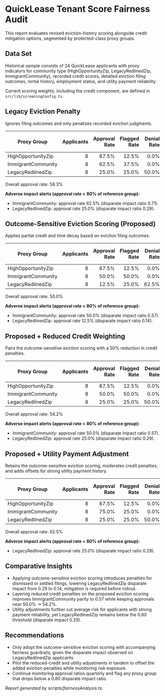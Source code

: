# QuickLease Tenant Score Fairness Audit

This report evaluates revised eviction-history scoring alongside credit mitigation options, segmented by protected-class proxy groups.

## Data Set

Historical sample consists of 24 QuickLease applicants with proxy indicators for community type (HighOpportunityZip, LegacyRedlinedZip, ImmigrantCommunity), recorded credit scores, detailed eviction filing outcomes, rental history, employment status, and utility payment reliability.

Current scoring weights, including the credit component, are defined in `src/lib/screeningConfig.ts`.

## Legacy Eviction Penalty

Ignores filing outcomes and only penalizes recorded eviction judgments.

| Proxy Group | Applicants | Approval Rate | Flagged Rate | Denial Rate | Avg Risk Score | Avg Credit Penalty | Disparate Impact |
| --- | ---: | ---: | ---: | ---: | ---: | ---: | ---: |
| HighOpportunityZip | 8 | 87.5% | 12.5% | 0.0% | 0.88 | 0.38 | 1.00 |
| ImmigrantCommunity | 8 | 62.5% | 37.5% | 0.0% | 3.38 | 1.88 | 0.71 |
| LegacyRedlinedZip | 8 | 25.0% | 25.0% | 50.0% | 7.13 | 1.75 | 0.29 |

Overall approval rate: 58.3%

**Adverse impact alerts (approval rate < 80% of reference group):**
- ImmigrantCommunity: approval rate 62.5% (disparate impact ratio 0.71).
- LegacyRedlinedZip: approval rate 25.0% (disparate impact ratio 0.29).

## Outcome-Sensitive Eviction Scoring (Proposed)

Applies partial credit and time decay based on eviction filing outcomes.

| Proxy Group | Applicants | Approval Rate | Flagged Rate | Denial Rate | Avg Risk Score | Avg Credit Penalty | Disparate Impact |
| --- | ---: | ---: | ---: | ---: | ---: | ---: | ---: |
| HighOpportunityZip | 8 | 87.5% | 12.5% | 0.0% | 1.04 | 0.38 | 1.00 |
| ImmigrantCommunity | 8 | 50.0% | 50.0% | 0.0% | 3.64 | 1.88 | 0.57 |
| LegacyRedlinedZip | 8 | 12.5% | 25.0% | 62.5% | 6.83 | 1.75 | 0.14 |

Overall approval rate: 50.0%

**Adverse impact alerts (approval rate < 80% of reference group):**
- ImmigrantCommunity: approval rate 50.0% (disparate impact ratio 0.57).
- LegacyRedlinedZip: approval rate 12.5% (disparate impact ratio 0.14).

## Proposed + Reduced Credit Weighting

Pairs the outcome-sensitive eviction scoring with a 50% reduction in credit penalties.

| Proxy Group | Applicants | Approval Rate | Flagged Rate | Denial Rate | Avg Risk Score | Avg Credit Penalty | Disparate Impact |
| --- | ---: | ---: | ---: | ---: | ---: | ---: | ---: |
| HighOpportunityZip | 8 | 87.5% | 12.5% | 0.0% | 0.85 | 0.19 | 1.00 |
| ImmigrantCommunity | 8 | 50.0% | 50.0% | 0.0% | 2.71 | 0.94 | 0.57 |
| LegacyRedlinedZip | 8 | 25.0% | 25.0% | 50.0% | 5.96 | 0.88 | 0.29 |

Overall approval rate: 54.2%

**Adverse impact alerts (approval rate < 80% of reference group):**
- ImmigrantCommunity: approval rate 50.0% (disparate impact ratio 0.57).
- LegacyRedlinedZip: approval rate 25.0% (disparate impact ratio 0.29).

## Proposed + Utility Payment Adjustment

Retains the outcome-sensitive eviction scoring, moderates credit penalties, and adds offsets for strong utility payment history.

| Proxy Group | Applicants | Approval Rate | Flagged Rate | Denial Rate | Avg Risk Score | Avg Credit Penalty | Disparate Impact |
| --- | ---: | ---: | ---: | ---: | ---: | ---: | ---: |
| HighOpportunityZip | 8 | 87.5% | 12.5% | 0.0% | 0.45 | 0.19 | 1.00 |
| ImmigrantCommunity | 8 | 75.0% | 25.0% | 0.0% | 1.66 | 1.16 | 0.86 |
| LegacyRedlinedZip | 8 | 25.0% | 25.0% | 50.0% | 5.38 | 1.06 | 0.29 |

Overall approval rate: 62.5%

**Adverse impact alerts (approval rate < 80% of reference group):**
- LegacyRedlinedZip: approval rate 25.0% (disparate impact ratio 0.29).

## Comparative Insights

- Applying outcome-sensitive eviction scoring introduces penalties for dismissed or settled filings, lowering LegacyRedlinedZip disparate impact from 0.29 to 0.14; mitigation is required before rollout.
- Layering reduced credit penalties on the proposed eviction scoring improves ImmigrantCommunity parity to 0.57 while keeping approvals near 50.0% → 54.2%.
- Utility adjustments further cut average risk for applicants with strong payment reliability, yet LegacyRedlinedZip remains below the 0.80 threshold (disparate impact 0.29).

## Recommendations

- Only adopt the outcome-sensitive eviction scoring with accompanying fairness guardrails, given the disparate impact observed on LegacyRedlinedZip applicants.
- Pilot the reduced-credit and utility adjustments in tandem to offset the added eviction penalties while monitoring risk exposure.
- Continue monitoring approval ratios quarterly and flag any proxy group that drops below a 0.80 disparate impact ratio.

_Report generated by scripts/fairnessAnalysis.ts._
